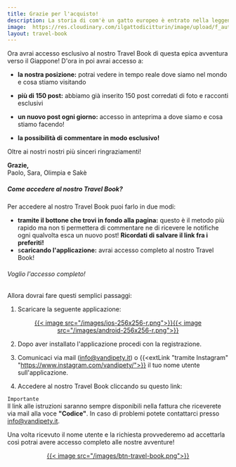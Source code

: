 ```yaml
---
title: Grazie per l'acquisto!
description: La storia di com'è un gatto europeo è entrato nella leggenda
image:  https://res.cloudinary.com/ilgattodicitturin/image/upload/f_auto,q_auto,w_600,dpr_auto/v1657123237/Articoli/Blog/travel-book-jp_avasf5.png
layout: travel-book
---
```


Ora avrai accesso esclusivo al nostro Travel Book di questa epica avventura verso il Giappone!
D'ora in poi avrai accesso a:

- **la nostra posizione:** potrai vedere in tempo reale dove siamo nel mondo e cosa stiamo visitando

- **più di 150 post:** abbiamo già inserito 150 post corredati di foto e racconti esclusivi 

- **un nuovo post ogni giorno:** accesso in anteprima a dove siamo e cosa stiamo facendo!

- **la possibilità di commentare in modo esclusivo!**

Oltre ai nostri nostri più sinceri ringraziamenti! 

**Grazie,**  
Paolo, Sara, Olimpia e Sakè

##### Come accedere al nostro Travel Book?

Per accedere al nostro Travel Book puoi farlo in due modi:
- **tramite il bottone che trovi in fondo alla pagina:** questo è il metodo più rapido ma non ti permettera di commentare ne di ricevere le notifiche ogni qualvolta esca un nuovo post! **Ricordati di salvare il link fra i preferiti!**
- s**caricando l'applicazione:** avrai accesso completo al nostro Travel Book!

###### Voglio l'accesso completo!
Allora dovrai fare questi semplici passaggi:

1. Scaricare la seguente applicazione:

<div style="text-align: center">
<a href="https://apps.apple.com/us/app/polarsteps-travel-tracker/id947925763" target="_blank">{{< image src="/images/ios-256x256-r.png">}}</a><a href="https://play.google.com/store/apps/details?id=com.polarsteps" target="_blank">{{< image src="/images/android-256x256-r.png">}}</a> 
</div>

2. Dopo aver installato l'applicazione procedi con la registrazione.

3. Comunicaci via mail (<a href="mailto:info@vandipety.it" target="_self" rel="noopener" >info@vandipety.it</a>) o {{<extLink "tramite Instagram" "https://www.instagram.com/vandipety/">}} il tuo nome utente sull'applicazione.
   
4. Accedere al nostro Travel Book cliccando su questo link:

`Importante`  
Il link alle istruzioni saranno sempre disponibili nella fattura che riceverete via mail alla voce **"Codice"**. In caso di problemi potete contattarci presso <a href="mailto:info@vandipety.it" target="_self" rel="noopener" >info@vandipety.it</a>.

Una volta ricevuto il nome utente e la richiesta provvederemo ad accettarla così potrai avere accesso completo alle nostre avventure!

<div style="text-align: center">
<a id="btnAction" href="" target="_blank">{{< image src="/images/btn-travel-book.png">}}</a> 
</div>